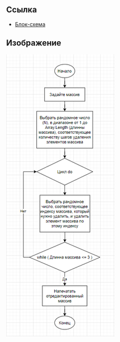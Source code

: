## Ссылка

* [Блок-схема](https://viewer.diagrams.net/?tags=%7B%7D&target=blank&highlight=FF8000&edit=_blank&layers=1&nav=1&title=%D0%9A%D0%BE%D0%BF%D0%B8%D1%8F%20%D0%98%D1%82%D0%BE%D0%B3%D0%BE%D0%B2%D0%B0%D1%8F%20%D0%BF%D1%80%D0%BE%D0%B2%D0%B5%D1%80%D0%BE%D1%87%D0%BD%D0%B0%D1%8F%20%D1%80%D0%B0%D0%B1%D0%BE%D1%82%D0%B0.drawio#R7Vptd6I4FP41nrPzoT0hEYSPCrb70u3ZPd3Zdj%2BmkiozaBzAqvPrJ0ACN4CIXXWc0%2FmCyc3N2819nnsJ9og739xGdDn7k%2Fss7GHkb3rE62FsIMcQP6lkm0ssw8oF0yjwpVIpeAi%2BMtVTSleBz2JNMeE8TIKlLpzwxYJNEk1Go4ivdbUXHuqzLumU1QQPExrWpY%2BBn8xyqY0HpfxXFkxnambDcvKWOVXKcifxjPp8DURk3CNuxHmSl%2BYbl4Wp8ZRdHn%2FbPoZ3n63b3%2F%2BOv9CPoz%2F%2Buf%2F3Kh%2Fs5pAuxRYitkjePDRxF1%2FGr49DB5P7eP7Qf3KXH69MubVkq%2BzFfGE%2BWeVRMuNTvqDhuJSOIr5a%2BCwdFYlaqXPH%2BVIIDSH8xJJkK32BrhIuRLNkHspWsYto%2B5T2vzZV9T85XFbxNlptK2sdzSDNFfNVNGEtekR6I42mLGmxkfT31DDApaSRbxmfM7FIoRCxkCbBq%2B53VLrvtNAruv7FA7EPjCTUzIH0Mwk0w0b6EPlCZa%2FyoEUBLKMUZcd%2FgJdJc7zScCW30BNWdwbpc4SyZx%2BUnZ44SzvTGQkvyoWuUhBNhnoKiZ09cc3ZSldK%2FWI9CxL2sKTZqa0FHelu88IXifQpQxhxNA1pHEvXiJOIfy4AnmoXaE2baTSRPQ%2F3o1cWJWzTevKylZhEP0EkT3BdEo%2Bh2GQGSKePdjuLdswtZ9rouv33Ae%2FGvatgA%2BDd5vcnhzfS4W0dC938%2BVMaNzEK6TMLAXI9AEaI4lH2HOfTt7oPtIR0N%2BhKYSiCONsP3JPhzdbxRupws46DNlGVZm43%2BVCaNn16khpT81sdjI1%2FLGMP7HNZuxvVGbgev94v%2BVkdcxvDOBP7EZ39iHGy5KbNHtXkBmfozAkxz1cQIM281c2SG9hUgLsP4O4C%2BRhkRQX52iAfKigY%2FXL%2FoYddlT9hVeiDtCmX3IDyoIFmZMexXDlGhj5WOtkwiuj2%2Bo4tpgKxYm7QPAITeuqZ2aZjape1FnspmsfaqkpVE1jY0FtFmWTPvJej9OE2IdEWSy9Mbe4cVq4NGpaAobBSILV8dwSW4YEZb1QXr6bm6l2KxcC5ulq2JXVG3zEoYOfa1HPeQUPOaw3qccGoMsDRkl7D%2FhkJSms4HSMBPvpr7v86ROdCCfs89GbX1mwq2isGJAfyh1vjTkhIubkK2zpK2QN0aGkW28OUtn4ibrm1wzoeQq6HGQTG1TGYqMLTrm7tjkdT4Zs9%2FKyTzcnYmjgaV%2FdxA1f3nXNyNb4Mrj4y5xoNdw9tLHchnKuWXSHdoQUcfyiBiJHP6znJjM%2BfV%2FH%2BfORM%2Fl7LTorXjn3ZSfXu9XgOX8%2Fk3k8uYphdk5HLwoXZnIx4IHbdgLA%2FAPEH6%2BUipsEIXKQqZi0kDsEgNtAca6GsjEheUww%2F9Fb%2BMsDbtyrgtZwG8BJSB2%2F1avV44P3OLxIadEsk7wAv2wTJEyiDXqJWdkorJwI8vrR7KOxUbuFJxVfyLdXuobKbE6C2TBXiA%2BZBJhxurz4xUcVb8xUc9VIM7%2FjkB2%2Bumz3%2BLr%2F3hl5Kw2C6EOWJ8BwWCUEK9WBCw6FsmAe%2BnwOCxcFX%2Bhyqz3HSlmJwc9QzvUYvbIVjjVSKfxPIWXrwg30T2VwJXCCk040c%2FK0OJ0e5Gth6F%2F7yErOT3HHiHe%2FMKp6837yjOw2Z56GhvrHjY8qZrsNx%2FT5cBH1x5umlcJ41OC33wvD9ufPLNrboPM0kwiQ94HROlL5Uf6j55aW9RSBbOyvTqqchxb%2BdYBrivOnLV%2Fl%2Fovywy39lkfE3 "Ссылка - C# - Итоговая проверочная работа")

## Изображение

![C# - Итоговая проверочная работа](FinalWork.png "C# - Итоговая проверочная работа")
